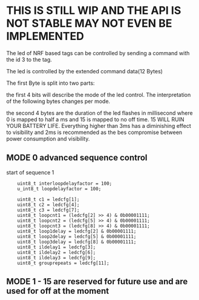 # THIS IS STILL WIP AND THE API IS NOT STABLE MAY NOT EVEN BE IMPLEMENTED

The led of NRF based tags can be controlled by sending a command with the id 3 to the tag.

The led is controlled by the extended command data(12 Bytes)

The first Byte is split into two parts:

the first 4 bits will describe the mode of the led control. The interpretation of the following bytes changes per mode.

the second 4 bytes are the duration of the led flashes in millisecond where 0 is mapped to half a ms and 15 is mapped to no off time. 15 WILL RUIN YOUR BATTERY LIFE. Everything higher than 3ms has a diminishing effect to visibility and 2ms is recommended as the bes compromise between power consumption and visibility.

## MODE 0 advanced sequence control 

start of sequence 1

        uint8_t interloopdelayfactor = 100;
        u_int8_t loopdelayfactor = 100;
        
        uint8_t c1 = ledcfg[1];
        uint8_t c2 = ledcfg[4];
        uint8_t c3 = ledcfg[7];
        uint8_t loopcnt1 = (ledcfg[2] >> 4) & 0b00001111;
        uint8_t loopcnt2 = (ledcfg[5] >> 4) & 0b00001111;
        uint8_t loopcnt3 = (ledcfg[8] >> 4) & 0b00001111;
        uint8_t loop1delay = ledcfg[2] & 0b00001111;
        uint8_t loop2delay = ledcfg[5] & 0b00001111;
        uint8_t loop3delay = ledcfg[8] & 0b00001111;
        uint8_t ildelay1 = ledcfg[3];
        uint8_t ildelay2 = ledcfg[6];
        uint8_t ildelay3 = ledcfg[9];
        uint8_t grouprepeats = ledcfg[11];

## MODE 1 - 15 are reserved for future use and are used for off at the moment